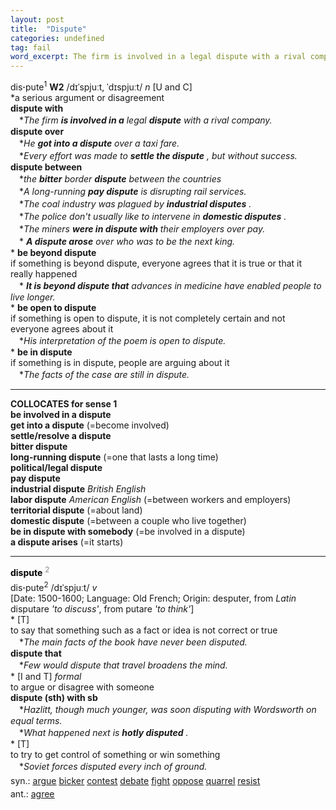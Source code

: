 ```yaml
---
layout: post
title:  "Dispute"
categories: undefined
tag: fail
word_excerpt: The firm is involved in a legal dispute with a rival company.
---
```

<DIV style="MARGIN: 0px 0px 5px">dis<B>·</B>pute<SUP>1</SUP> <B>W2</B> /dɪˈspjuːt, ˈdɪspjuːt/ <I>n</I> [U and C] <BR>*a serious argument or disagreement<BR><B>dispute with</B><BR>　*<I>The firm <B>is involved in a</B> legal <B>dispute</B> with a rival company.</I><BR><B>dispute over</B><BR>　*<I>He <B>got into a dispute</B> over a taxi fare.</I><BR>　*<I>Every effort was made to <B>settle the dispute</B> , but without success.</I><BR><B>dispute between</B><BR>　*<I>the <B>bitter</B> border <B>dispute</B> between the countries</I><BR>　*<I>A long-running <B>pay dispute</B> is disrupting rail services.</I><BR>　*<I>The coal industry was plagued by <B>industrial disputes</B> .</I><BR>　*<I>The police don't usually like to intervene in <B>domestic disputes</B> .</I><BR>　*<I>The miners <B>were in dispute with</B> their employers over pay.</I><BR>　*<I> <B>A dispute arose</B> over who was to be the next king.</I><BR>* <B>be beyond dispute</B><BR>if something is beyond dispute, everyone agrees that it is true or that it really happened<BR>　*<I> <B>It is beyond dispute that</B> advances in medicine have enabled people to live longer.</I><BR>* <B>be open to dispute</B><BR>if something is open to dispute, it is not completely certain and not everyone agrees about it<BR>　*<I>His interpretation of the poem is open to dispute.</I><BR>* <B>be in dispute</B><BR>if something is in dispute, people are arguing about it<BR>　*<I>The facts of the case are still in dispute.</I>
<HR>
<B>COLLOCATES for sense 1</B> <BR><B>be involved in a dispute</B> <BR><B>get into a dispute</B> (=become involved) <BR><B>settle/resolve a dispute</B> <BR><B>bitter dispute</B> <BR><B>long-running dispute</B> (=one that lasts a long time) <BR><B>political/legal dispute</B> <BR><B>pay dispute</B> <BR><B>industrial dispute</B> <I>British English</I> <BR><B>labor dispute</B> <I>American English</I> (=between workers and employers) <BR><B>territorial dispute</B> (=about land) <BR><B>domestic dispute</B> (=between a couple who live together) <BR><B>be in dispute with somebody</B> (=be involved in a dispute) <BR><B>a dispute arises</B> (=it starts) 
<HR>
</DIV>
<DIV style="COLOR: #808080; MARGIN: 0px 0px 5px; LINE-HEIGHT: normal"><SPAN style="FONT-SIZE: 10.5pt; COLOR: #000000; LINE-HEIGHT: normal"><B>dispute</B></SPAN> <SUP style="FONT-SIZE: 83%; LINE-HEIGHT: normal">2</SUP> </DIV>
<DIV style="MARGIN: 0px 0px 5px">dis<B>·</B>pute<SUP>2</SUP> /dɪˈspjuːt/ <I>v</I> <BR>[Date: 1500-1600; Language: Old French; Origin: desputer, from <I>Latin</I> disputare <I>'to discuss'</I>, from putare <I>'to think'</I>]<BR>* [T] <BR>to say that something such as a fact or idea is not correct or true<BR>　*<I>The main facts of the book have never been disputed.</I><BR><B>dispute that</B><BR>　*<I>Few would dispute that travel broadens the mind.</I><BR>* [I and T] <I>formal</I> <BR>to argue or disagree with someone<BR><B>dispute (sth) with sb</B><BR>　*<I>Hazlitt, though much younger, was soon disputing with Wordsworth on equal terms.</I><BR>　*<I>What happened next is <B>hotly disputed</B> .</I><BR>* [T] <BR>to try to get control of something or win something<BR>　*<I>Soviet forces disputed every inch of ground.</I></DIV>
<DIV style="MARGIN: 0px 0px 5px">
<DIV style="MARGIN: 4px 0px">syn.: <A href="{{ site.baseurl }}/argue"><U>argue</U></A> <A href="{{ site.baseurl }}/bicker"><U>bicker</U></A> <A href="{{ site.baseurl }}/contest"><U>contest</U></A> <A href="{{ site.baseurl }}/debate"><U>debate</U></A> <A href="{{ site.baseurl }}/fight"><U>fight</U></A> <A href="{{ site.baseurl }}/oppose"><U>oppose</U></A> <A href="{{ site.baseurl }}/quarrel"><U>quarrel</U></A> <A href="{{ site.baseurl }}/resist"><U>resist</U></A></DIV>
<DIV style="MARGIN: 4px 0px">ant.: <A href="{{ site.baseurl }}/agree"><U>agree</U></A></DIV></DIV>
